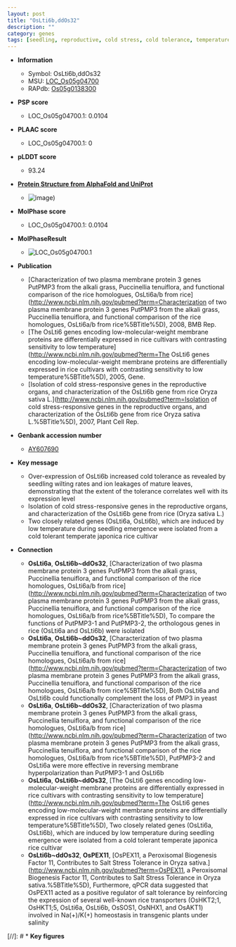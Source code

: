 ```yaml
---
layout: post
title: "OsLti6b,ddOs32"
description: ""
category: genes
tags: [seedling, reproductive, cold stress, cold tolerance, temperature]
---
```


* **Information**  
    + Symbol: OsLti6b,ddOs32  
    + MSU: [LOC_Os05g04700](http://rice.plantbiology.msu.edu/cgi-bin/ORF_infopage.cgi?orf=LOC_Os05g04700)  
    + RAPdb: [Os05g0138300](http://rapdb.dna.affrc.go.jp/viewer/gbrowse_details/irgsp1?name=Os05g0138300)  

* **PSP score**  
    + LOC_Os05g04700.1: 0.0104 

* **PLAAC score**  
    + LOC_Os05g04700.1: 0 

* **pLDDT score**
    + 93.24

* **[Protein Structure from AlphaFold and UniProt](https://www.uniprot.org/uniprotkb/Q75L88/entry#structure)**
    + ![image](https://ricepsp.github.io/images/Q7/AF-Q75L88-F1.png))

* **MolPhase score**
    + LOC_Os05g04700.1: 0.0104

* **MolPhaseResult**
    + ![LOC_Os05g04700.1](https://ricepsp.github.io/pictures/LOC_Os05g/LOC_Os05g04700.1.png)

* **Publication**  
    + [Characterization of two plasma membrane protein 3 genes PutPMP3 from the alkali grass, Puccinellia tenuiflora, and functional comparison of the rice homologues, OsLti6a/b from rice](http://www.ncbi.nlm.nih.gov/pubmed?term=Characterization of two plasma membrane protein 3 genes PutPMP3 from the alkali grass, Puccinellia tenuiflora, and functional comparison of the rice homologues, OsLti6a/b from rice%5BTitle%5D), 2008, BMB Rep.
    + [The OsLti6 genes encoding low-molecular-weight membrane proteins are differentially expressed in rice cultivars with contrasting sensitivity to low temperature](http://www.ncbi.nlm.nih.gov/pubmed?term=The OsLti6 genes encoding low-molecular-weight membrane proteins are differentially expressed in rice cultivars with contrasting sensitivity to low temperature%5BTitle%5D), 2005, Gene.
    + [Isolation of cold stress-responsive genes in the reproductive organs, and characterization of the OsLti6b gene from rice Oryza sativa L.](http://www.ncbi.nlm.nih.gov/pubmed?term=Isolation of cold stress-responsive genes in the reproductive organs, and characterization of the OsLti6b gene from rice Oryza sativa L.%5BTitle%5D), 2007, Plant Cell Rep.

* **Genbank accession number**  
    + [AY607690](http://www.ncbi.nlm.nih.gov/nuccore/AY607690)

* **Key message**  
    + Over-expression of OsLti6b increased cold tolerance as revealed by seedling wilting rates and ion leakages of mature leaves, demonstrating that the extent of the tolerance correlates well with its expression level
    + Isolation of cold stress-responsive genes in the reproductive organs, and characterization of the OsLti6b gene from rice (Oryza sativa L.)
    + Two closely related genes (OsLti6a, OsLti6b), which are induced by low temperature during seedling emergence were isolated from a cold tolerant temperate japonica rice cultivar

* **Connection**  
    + __OsLti6a__, __OsLti6b~ddOs32__, [Characterization of two plasma membrane protein 3 genes PutPMP3 from the alkali grass, Puccinellia tenuiflora, and functional comparison of the rice homologues, OsLti6a/b from rice](http://www.ncbi.nlm.nih.gov/pubmed?term=Characterization of two plasma membrane protein 3 genes PutPMP3 from the alkali grass, Puccinellia tenuiflora, and functional comparison of the rice homologues, OsLti6a/b from rice%5BTitle%5D), To compare the functions of PutPMP3-1 and PutPMP3-2, the orthologous genes in rice (OsLti6a and OsLti6b) were isolated
    + __OsLti6a__, __OsLti6b~ddOs32__, [Characterization of two plasma membrane protein 3 genes PutPMP3 from the alkali grass, Puccinellia tenuiflora, and functional comparison of the rice homologues, OsLti6a/b from rice](http://www.ncbi.nlm.nih.gov/pubmed?term=Characterization of two plasma membrane protein 3 genes PutPMP3 from the alkali grass, Puccinellia tenuiflora, and functional comparison of the rice homologues, OsLti6a/b from rice%5BTitle%5D), Both OsLti6a and OsLti6b could functionally complement the loss of PMP3 in yeast
    + __OsLti6a__, __OsLti6b~ddOs32__, [Characterization of two plasma membrane protein 3 genes PutPMP3 from the alkali grass, Puccinellia tenuiflora, and functional comparison of the rice homologues, OsLti6a/b from rice](http://www.ncbi.nlm.nih.gov/pubmed?term=Characterization of two plasma membrane protein 3 genes PutPMP3 from the alkali grass, Puccinellia tenuiflora, and functional comparison of the rice homologues, OsLti6a/b from rice%5BTitle%5D), PutPMP3-2 and OsLti6a were more effective in reversing membrane hyperpolarization than PutPMP3-1 and OsLti6b
    + __OsLti6a__, __OsLti6b~ddOs32__, [The OsLti6 genes encoding low-molecular-weight membrane proteins are differentially expressed in rice cultivars with contrasting sensitivity to low temperature](http://www.ncbi.nlm.nih.gov/pubmed?term=The OsLti6 genes encoding low-molecular-weight membrane proteins are differentially expressed in rice cultivars with contrasting sensitivity to low temperature%5BTitle%5D), Two closely related genes (OsLti6a, OsLti6b), which are induced by low temperature during seedling emergence were isolated from a cold tolerant temperate japonica rice cultivar
    + __OsLti6b~ddOs32__, __OsPEX11__, [OsPEX11, a Peroxisomal Biogenesis Factor 11, Contributes to Salt Stress Tolerance in Oryza sativa.](http://www.ncbi.nlm.nih.gov/pubmed?term=OsPEX11, a Peroxisomal Biogenesis Factor 11, Contributes to Salt Stress Tolerance in Oryza sativa.%5BTitle%5D), Furthermore, qPCR data suggested that OsPEX11 acted as a positive regulator of salt tolerance by reinforcing the expression of several well-known rice transporters (OsHKT2;1, OsHKT1;5, OsLti6a, OsLti6b, OsSOS1, OsNHX1, and OsAKT1) involved in Na(+)/K(+) homeostasis in transgenic plants under salinity

[//]: # * **Key figures**  


